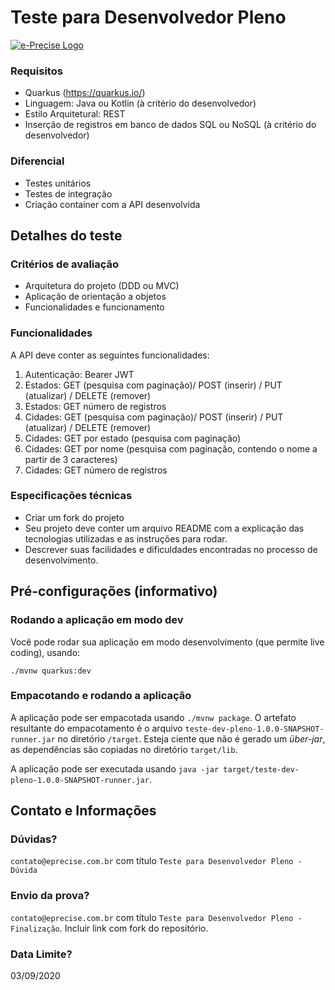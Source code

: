 # Teste para Desenvolvedor Pleno

[![e-Precise Logo](https://www.e-precise.com.br/assets/images/logo_com_sombra.png)](https://www.e-precise.com.br/)

### Requisitos

- Quarkus (https://quarkus.io/)
- Linguagem: Java ou Kotlin (à critério do desenvolvedor)
- Estilo Arquitetural: REST
- Inserção de registros em banco de dados SQL ou NoSQL (à critério do desenvolvedor)

### Diferencial

- Testes unitários
- Testes de integração
- Criação container com a API desenvolvida

## Detalhes do teste

### Critérios de avaliação

- Arquitetura do projeto (DDD ou MVC)
- Aplicação de orientação a objetos
- Funcionalidades e funcionamento

### Funcionalidades

A API deve conter as seguintes funcionalidades:

1. Autenticação: Bearer JWT
2. Estados: GET (pesquisa com paginação)/ POST (inserir) / PUT (atualizar) / DELETE (remover)
3. Estados: GET número de registros
4. Cidades: GET (pesquisa com paginação)/ POST (inserir) / PUT (atualizar) / DELETE (remover)
5. Cidades: GET por estado (pesquisa com paginação)
6. Cidades: GET por nome (pesquisa com paginação, contendo o nome a partir de 3 caracteres)
7. Cidades: GET número de registros

### Especificações técnicas

- Criar um fork do projeto
- Seu projeto deve conter um arquivo README com a explicação das tecnologias utilizadas e as instruções para rodar.
- Descrever suas facilidades e dificuldades encontradas no processo de desenvolvimento.

## Pré-configurações (informativo)

### Rodando a aplicação em modo dev

Você pode rodar sua aplicação em modo desenvolvimento (que permite live coding), usando:

```
./mvnw quarkus:dev
```

### Empacotando e rodando a aplicação

A aplicação pode ser empacotada usando `./mvnw package`.
O artefato resultante do empacotamento é o arquivo `teste-dev-pleno-1.0.0-SNAPSHOT-runner.jar` no diretório `/target`.
Esteja ciente que não é gerado um _über-jar_, as dependências são copiadas no diretório `target/lib`.

A aplicação pode ser executada usando `java -jar target/teste-dev-pleno-1.0.0-SNAPSHOT-runner.jar`.

## Contato e Informações

### Dúvidas?
`contato@eprecise.com.br` com título `Teste para Desenvolvedor Pleno - Dúvida`

### Envio da prova?
`contato@eprecise.com.br` com título `Teste para Desenvolvedor Pleno - Finalização`. 
Incluir link com fork do repositório. 

### Data Limite?
03/09/2020
